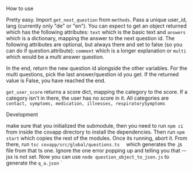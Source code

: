 How to use

Pretty easy. Import `get_next_question` from `methods`. Pass a unique user_id, lang (currently only "de" or "en"). You can expect to get an object returned which has the following attributes: `text` which is the basic text and `answers` which is a dictionary, mapping the answer to the next question id. The following attributes are optional, but always there and set to false (so you can do if question.attribute): `comment` which is a longer explanation or `multi` which would be a multi answer question.

In the end, return the new question id alongside the other variables. For the multi questions, pick the last answer/question id you get. If the returned value is False, you have reached the end.

`get_user_score` returns a score dict, mapping the category to the score. If a category isn't in there, the user has no score in it. All categories are `contact, symptoms, medication, illnesses, respiratorySymptoms`

Development

make sure that you initialized the submodule, then you need to run `npm ci` from inside the covapp directory to install the dependencies. Then run `npm start` which copies the rest of the modules. Once its running, abort it. From there, run `tsc covapp/src/global/questions.ts 
` which generates the .js file from that ts one. Ignore the one error popping up and telling you that --jsx is not set. Now you can use `node question_object_to_json.js` to generate the `q_a.json`
`